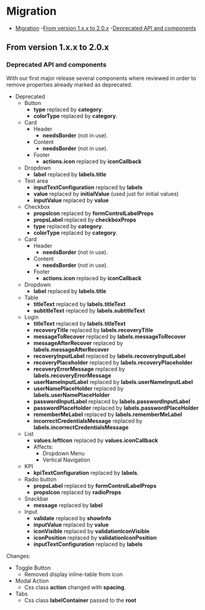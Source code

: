 # Migration

- [Migration](#migration)
  -[From version 1.x.x to 2.0.x](#from-version-1xx-to-20x)
  -[Deprecated API and components](#deprecated-api-and-components)

## From version 1.x.x to 2.0.x

### Deprecated API and components

With our first major release several components where reviewed in order to remove properties already marked as deprecated.

- Deprecated
  - Button
    - **type** replaced by **category**.
    - **colorType** replaced by **category**.
  - Card
    - Header
      - **needsBorder** (not in use).
    - Content
      - **needsBorder** (not in use).
    - Footer
      - **actions.icon** replaced by **iconCallback**
  - Dropdown
    - **label** replaced by **labels.title**
  - Text area
    - **inputTextConfiguration** replaced by **labels**
    - **value** replaced by **initialValue** (used just for initial values)
    - **inputValue** replaced by **value**
  - Checkbox
    - **propsIcon** replaced by **formControlLabelProps**
    - **propsLabel** replaced by **checkboxProps**
    - **type** replaced by **category**.
    - **colorType** replaced by **category**.
  - Card
    - Header
      - **needsBorder** (not in use).
    - Content
      - **needsBorder** (not in use).
    - Footer
      - **actions.icon** replaced by **iconCallback**
  - Dropdown
    - **label** replaced by **labels.title**
  - Table
    - **titleText** replaced by **labels.titleText**
    - **subtitleText** replaced by **labels.subtitleText**
  - Login
    - **titleText** replaced by **labels.titleText**
    - **recoveryTitle** replaced by **labels.recoveryTitle**
    - **messageToRecover** replaced by **labels.messageToRecover**
    - **messageAfterRecover** replaced by **labels.messageAfterRecover**
    - **recoveryInputLabel** replaced by **labels.recoveryInputLabel**
    - **recoveryPlaceholder** replaced by **labels.recoveryPlaceholder**
    - **recoveryErrorMessage** replaced by **labels.recoveryErrorMessage**
    - **userNameInputLabel** replaced by **labels.userNameInputLabel**
    - **userNamePlaceHolder** replaced by **labels.userNamePlaceHolder**
    - **passwordInputLabel** replaced by **labels.passwordInputLabel**
    - **passwordPlaceHolder** replaced by **labels.passwordPlaceHolder**
    - **rememberMeLabel** replaced by **labels.rememberMeLabel**
    - **incorrectCredentialsMessage** replaced by **labels.incorrectCredentialsMessage**
  - List
    - **values.leftIcon** replaced by **values.iconCallback**
    - Affects:
      - Dropdown Menu
      - Vertical Navigation
  - KPI
    - **kpiTextConfiguration** replaced by **labels**.
  - Radio button
    - **propsLabel** replaced by **formControlLabelProps**
    - **propsIcon** replaced by **radioProps**
  - Snackbar
    - **message** replaced by **label**
  - Input
    - **validate** replaced by **showInfo**
    - **inputValue** replaced by **value**
    - **iconVisible** replaced by **validationIconVisible**
    - **iconPosition** replaced by **validationIconPosition**
    - **inputTextConfiguration** replaced by **labels**


Changes:
   - Toggle Button
      - Removed display inline-table from icon 
   - Modal Action
      - Css class **action** changed with **spacing**.
   - Tabs
      - Css class **labelContainer** passed to the **root**

